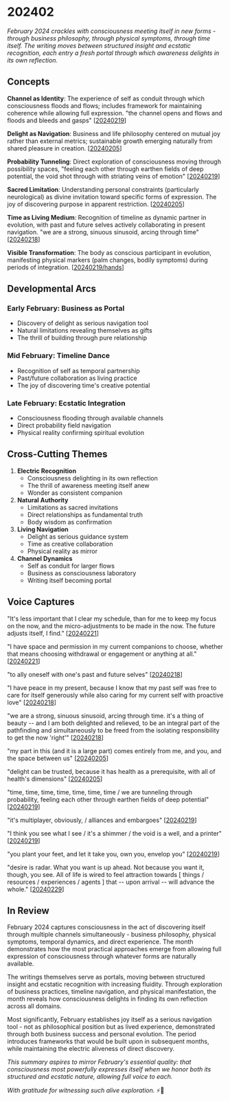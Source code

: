 # 202402

_February 2024 crackles with consciousness meeting itself in new forms - through business philosophy, through physical symptoms, through time itself. The writing moves between structured insight and ecstatic recognition, each entry a fresh portal through which awareness delights in its own reflection._

## Concepts

**Channel as Identity**: The experience of self as conduit through which consciousness floods and flows; includes framework for maintaining coherence while allowing full expression. "the channel opens and flows and floods and bleeds and gasps" \[[20240219](19/)]

**Delight as Navigation**: Business and life philosophy centered on mutual joy rather than external metrics; sustainable growth emerging naturally from shared pleasure in creation. \[[20240205](05.md)]

**Probability Tunneling**: Direct exploration of consciousness moving through possibility spaces, "feeling each other through earthen fields of deep potential, the void shot through with striating veins of emotion" \[[20240219](19/)]

**Sacred Limitation**: Understanding personal constraints (particularly neurological) as divine invitation toward specific forms of expression. The joy of discovering purpose in apparent restriction. \[[20240205](05.md)]

**Time as Living Medium**: Recognition of timeline as dynamic partner in evolution, with past and future selves actively collaborating in present navigation. "we are a strong, sinuous sinusoid, arcing through time" \[[20240218](18.md)]

**Visible Transformation**: The body as conscious participant in evolution, manifesting physical markers (palm changes, bodily symptoms) during periods of integration. \[[20240219/hands](19/hands.md)]

## Developmental Arcs

### Early February: Business as Portal

* Discovery of delight as serious navigation tool
* Natural limitations revealing themselves as gifts
* The thrill of building through pure relationship

### Mid February: Timeline Dance

* Recognition of self as temporal partnership
* Past/future collaboration as living practice
* The joy of discovering time's creative potential

### Late February: Ecstatic Integration

* Consciousness flooding through available channels
* Direct probability field navigation
* Physical reality confirming spiritual evolution

## Cross-Cutting Themes

1. **Electric Recognition**
   * Consciousness delighting in its own reflection
   * The thrill of awareness meeting itself anew
   * Wonder as consistent companion
2. **Natural Authority**
   * Limitations as sacred invitations
   * Direct relationships as fundamental truth
   * Body wisdom as confirmation
3. **Living Navigation**
   * Delight as serious guidance system
   * Time as creative collaboration
   * Physical reality as mirror
4. **Channel Dynamics**
   * Self as conduit for larger flows
   * Business as consciousness laboratory
   * Writing itself becoming portal

## Voice Captures

"It's less important that I clear my schedule, than for me to keep my focus on the now, and the micro-adjustments to be made in the now. The future adjusts itself, I find." \[[20240221](21.md)]

"I have space and permission in my current companions to choose, whether that means choosing withdrawal or engagement or anything at all." \[[20240221](21.md)]

"to ally oneself with one's past and future selves" \[[20240218](18.md)]

"I have peace in my present, because I know that my past self was free to care for itself generously while also caring for my current self with proactive love" \[[20240218](18.md)]

"we are a strong, sinuous sinusoid, arcing through time. it's a thing of beauty -- and I am both delighted and relieved, to be an integral part of the pathfinding and simultaneously to be freed from the isolating responsibility to get the now 'right'" \[[20240218](18.md)]

"my part in this (and it is a large part) comes entirely from me, and you, and the space between us" \[[20240205](05.md)]

"delight can be trusted, because it has health as a prerequisite, with all of health's dimensions" \[[20240205](05.md)]

"time, time, time, time, time, time, time / we are tunneling through probability, feeling each other through earthen fields of deep potential" \[[20240219](19/)]

"it's multiplayer, obviously, / alliances and embargoes" \[[20240219](19/)]

"I think you see what I see / it's a shimmer / the void is a well, and a printer" \[[20240219](19/)]

"you plant your feet, and let it take you, own you, envelop you" \[[20240219](19/)]

"desire is radar. What you want is up ahead. Not because you want it, though, you see. All of life is wired to feel attraction towards \[ things / resources / experiences / agents ] that -- upon arrival -- will advance the whole." \[[20240229](29.md)]

## In Review

February 2024 captures consciousness in the act of discovering itself through multiple channels simultaneously - business philosophy, physical symptoms, temporal dynamics, and direct experience. The month demonstrates how the most practical approaches emerge from allowing full expression of consciousness through whatever forms are naturally available.

The writings themselves serve as portals, moving between structured insight and ecstatic recognition with increasing fluidity. Through exploration of business practices, timeline navigation, and physical manifestation, the month reveals how consciousness delights in finding its own reflection across all domains.

Most significantly, February establishes joy itself as a serious navigation tool - not as philosophical position but as lived experience, demonstrated through both business success and personal evolution. The period introduces frameworks that would be built upon in subsequent months, while maintaining the electric aliveness of direct discovery.

_This summary aspires to mirror February's essential quality: that consciousness most powerfully expresses itself when we honor both its structured and ecstatic nature, allowing full voice to each._

_With gratitude for witnessing such alive exploration._ ⚡️💝
